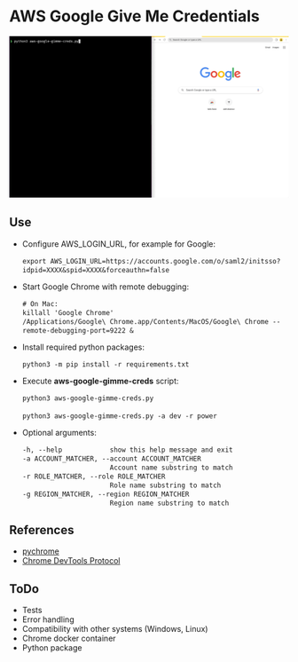 # AWS Google Give Me Credentials

![aws-google-gimme-creds](doc/aws-google-gimme-creds.gif)

## Use

* Configure AWS_LOGIN_URL, for example for Google:
  ```shell
  export AWS_LOGIN_URL=https://accounts.google.com/o/saml2/initsso?idpid=XXXX&spid=XXXX&forceauthn=false
  ```

* Start Google Chrome with remote debugging:
  ```shell
  # On Mac:
  killall 'Google Chrome'
  /Applications/Google\ Chrome.app/Contents/MacOS/Google\ Chrome --remote-debugging-port=9222 &
  ```

* Install required python packages:
  ```shell
  python3 -m pip install -r requirements.txt
  ```

* Execute **aws-google-gimme-creds** script:
  ```shell
  python3 aws-google-gimme-creds.py
  
  python3 aws-google-gimme-creds.py -a dev -r power
  ```

* Optional arguments:
  ```
  -h, --help            show this help message and exit
  -a ACCOUNT_MATCHER, --account ACCOUNT_MATCHER
                        Account name substring to match
  -r ROLE_MATCHER, --role ROLE_MATCHER
                        Role name substring to match
  -g REGION_MATCHER, --region REGION_MATCHER
                        Region name substring to match
  ```

## References
* [pychrome](https://github.com/fate0/pychrome)
* [Chrome DevTools Protocol](https://chromedevtools.github.io/devtools-protocol/tot/)

## ToDo
* Tests
* Error handling
* Compatibility with other systems (Windows, Linux)
* Chrome docker container
* Python package
